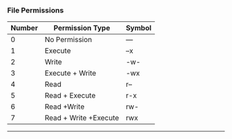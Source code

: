 ### File Permissions

| Number | Permission Type       | Symbol |
|--------|-----------------------|--------|
| 0      | No Permission         | —      |
| 1      | Execute               | –x     |
| 2      | Write                 | -w-    |
| 3      | Execute + Write       | -wx    |
| 4      | Read                  | r–     |
| 5      | Read + Execute        | r-x    |
| 6      | Read +Write           | rw-    |
| 7      | Read + Write +Execute | rwx    |

---




